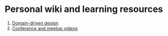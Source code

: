 # Personal wiki and learning resources

1. [Domain-driven design](https://github.com/kgoralski/personal-wiki-and-learning-resources/blob/master/domain-driven-design.md)
2. [Conference and meetup videos](https://github.com/kgoralski/personal-wiki-and-learning-resources/blob/master/conference_and_meetup_videos.md)

